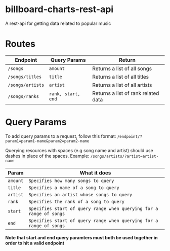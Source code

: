 # billboard-charts-rest-api
A rest-api for getting data related to popular music

Routes
======

| Endpoint         | Query Params        | Return                               |
|------------------|---------------------|--------------------------------------|
| `/songs`         | `amount`            | Returns a list of all songs          |
| `/songs/titles`  |  `title`            | Returns a list of all titles         |
| `/songs/artists` |  `artist`           | Returns a list of all artists        |
| `/songs/ranks`   |  `rank, start, end`   | Returns a list of rank related data  | 

Query Params
============
To add query params to a request, follow this format: `/endpoint/?param1=param1-name&param2=param2-name`

Querying resources with spaces (e.g song name and artist) should use dashes in place of the spaces.
Example: `/songs/artists/?artist=artist-name`

| Param    | What it does                                                               |
|----------|----------------------------------------------------------------------------|
| `amount` | `Specifies how many songs to query`                                        |
| `title`  | `Specifies a name of a song to query`                                      |
| `artist` | `Specifies an artist whose songs to query`                                 |
| `rank`   | `Specifies the rank of a song to query`                                    |
| `start`  | `Specifies start of query range when querying for a range of songs`        |
| `end`    | `Specifies start of query range when querying for a range of songs`        |

**Note that start and end query paramters must both be used together in order to hit a valid endpoint**